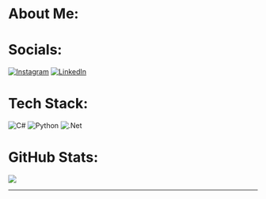 # About Me:


# Socials:
[![Instagram](https://img.shields.io/badge/Instagram-%23E4405F.svg?logo=Instagram&logoColor=white)](https://instagram.com/aziocoder) [![LinkedIn](https://img.shields.io/badge/LinkedIn-%230077B5.svg?logo=linkedin&logoColor=white)](https://linkedin.com/in/azizbek-ochilov) 

# Tech Stack:
![C#](https://img.shields.io/badge/c%23-%23239120.svg?style=for-the-badge&logo=c-sharp&logoColor=white) ![Python](https://img.shields.io/badge/python-3670A0?style=for-the-badge&logo=python&logoColor=ffdd54) ![.Net](https://img.shields.io/badge/.NET-5C2D91?style=for-the-badge&logo=.net&logoColor=white)
# GitHub Stats:
![](https://github-readme-stats.vercel.app/api?username=azizbek-ochilov&theme=dark&hide_border=false&include_all_commits=false&count_private=false)<br/>

---
